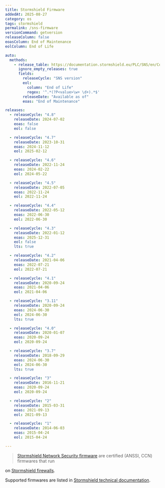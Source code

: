 ```yaml
---
title: Stormshield Firmware
addedAt: 2025-08-27
category: os
tags: stormshield
permalink: /sns-firmware
versionCommand: getversion
releaseColumn: false
eoasColumn: End of Maintenance
eolColumn: End of Life

auto:
  methods:
    - release_table: https://documentation.stormshield.eu/PLC/SNS/en/Content/SNS_Product_Life_Cycle/Matrices_firmwares.htm
      ignore_empty_releases: true
      fields:
        releaseCycle: "SNS version"
        eol:
          column: "End of Life"
          regex: '^.*(?P<value>\w+ \d+).*$'
        releaseDate: "Available as of"
        eoas: "End of Maintenance"

releases:
  - releaseCycle: "4.8"
    releaseDate: 2024-07-02
    eoas: false
    eol: false

  - releaseCycle: "4.7"
    releaseDate: 2023-10-31
    eoas: 2024-11-12
    eol: 2025-02-12

  - releaseCycle: "4.6"
    releaseDate: 2022-11-24
    eoas: 2024-02-22
    eol: 2024-05-22

  - releaseCycle: "4.5"
    releaseDate: 2022-07-05
    eoas: 2022-11-24
    eol: 2022-11-24

  - releaseCycle: "4.4"
    releaseDate: 2022-05-12
    eoas: 2022-06-30
    eol: 2022-06-30

  - releaseCycle: "4.3"
    releaseDate: 2022-01-12
    eoas: 2025-12-31
    eol: false
    lts: true

  - releaseCycle: "4.2"
    releaseDate: 2021-04-06
    eoas: 2022-07-21
    eol: 2022-07-21

  - releaseCycle: "4.1"
    releaseDate: 2020-09-24
    eoas: 2021-04-06
    eol: 2021-04-06

  - releaseCycle: "3.11"
    releaseDate: 2020-09-24
    eoas: 2024-06-30
    eol: 2024-06-30
    lts: true

  - releaseCycle: "4.0"
    releaseDate: 2020-01-07
    eoas: 2020-09-24
    eol: 2020-09-24

  - releaseCycle: "3.7"
    releaseDate: 2018-09-29
    eoas: 2024-06-30
    eol: 2024-06-30
    lts: true

  - releaseCycle: "3"
    releaseDate: 2016-11-21
    eoas: 2020-09-24
    eol: 2020-09-24

  - releaseCycle: "2"
    releaseDate: 2015-03-31
    eoas: 2021-09-13
    eol: 2021-09-13

  - releaseCycle: "1"
    releaseDate: 2014-06-03
    eoas: 2015-04-24
    eol: 2015-04-24

---
```


> [Stormshield Network Security firmware](https://www.stormshield.com/products-services/products/network-security/firmware-sns-4x/)
> are certified (ANSSI, CCN) firmwares that run
>
on [Stormshield firewalls](https://www.stormshield.com/products-services/products/network-security/product-range-sns/).

Supported firmwares are listed
in [Stormshield technical documentation](https://documentation.stormshield.eu/PLC/SNS/en/Content/SNS_Product_Life_Cycle/Matrices_firmwares.htm).
